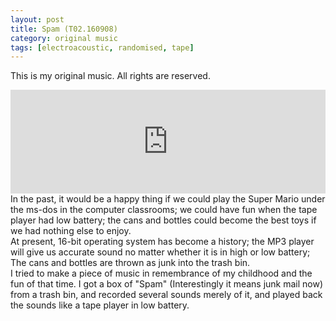 ```yaml
---
layout: post
title: Spam (T02.160908)
category: original music
tags: [electroacoustic, randomised, tape]
---
```

This is my original music. All rights are reserved.<br />
<iframe width="100%" height="166" scrolling="no" frameborder="no" src="https://w.soundcloud.com/player/?url=https%3A//api.soundcloud.com/tracks/281909398&amp;color=ff5500&amp;auto_play=false&amp;hide_related=false&amp;show_comments=true&amp;show_user=true&amp;show_reposts=false"></iframe><br />
In the past, it would be a happy thing if we could play the Super Mario under the ms-dos in the computer classrooms; we could have fun when the tape player had low battery; the cans and bottles could become the best toys if we had nothing else to enjoy.<br />
At present, 16-bit operating system has become a history; the MP3 player will give us accurate sound no matter whether it is in high or low battery; The cans and bottles are thrown as junk into the trash bin.<br />
I tried to make a piece of music in remembrance of my childhood and the fun of that time. I got a box of "Spam" (Interestingly it means junk mail now) from a trash bin, and recorded several sounds merely of it, and played back the sounds like a tape player in low battery.<br />

